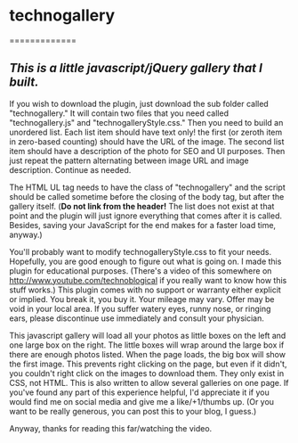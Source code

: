 # technogallery
=============

## _This is a little javascript/jQuery gallery that I built._

If you wish to download the plugin, just download the sub folder called "technogallery." It will contain two files that you need called "technogallery.js" and "technogalleryStyle.css." Then you need to build an unordered list. Each list item should have text only! the first (or zeroth item in zero-based counting) should have the URL of the image. The second list item should have a description of the photo for SEO and UI purposes. Then just repeat the pattern alternating between image URL and image description. Continue as needed.

The HTML UL tag needs to have the class of "technogallery" and the script should be called sometime before the closing of the body tag, but after the gallery itself. (**Do not link from the header!** The list does not exist at that point and the plugin will just ignore everything that comes after it is called. Besides, saving your JavaScript for the end makes for a faster load time, anyway.)

You'll probably want to modify technogalleryStyle.css to fit your needs. Hopefully, you are good enough to figure out what is going on. I made this plugin for educational purposes. (There's a video of this somewhere on http://www.youtube.com/technoblogical if you really want to know how this stuff works.) This plugin comes with no support or warranty either explicit or implied. You break it, you buy it. Your mileage may vary. Offer may be void in your local area. If you suffer watery eyes, runny nose, or ringing ears, please discontinue use immediately and consult your physician.

This javascript gallery will load all your photos as little boxes on the left and one large box on the right. The little boxes will wrap around the large box if there are enough photos listed. When the page loads, the big box will show the first image. This prevents right clicking on the page, but even if it didn't, you couldn't right click on the images to download them. They only exist in CSS, not HTML. This is also written to allow several galleries on one page. If you've found any part of this experience helpful, I'd appreciate it if you would find me on social media and give me a like/+1/thumbs up. (Or you want to be really generous, you can post this to your blog, I guess.)

Anyway, thanks for reading this far/watching the video.